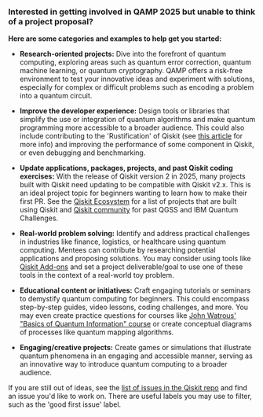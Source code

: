 ### Interested in getting involved in QAMP 2025 but unable to think of a project proposal?

**Here are some categories and examples to help get you started:**

- **Research-oriented projects:** Dive into the forefront of quantum computing, exploring areas such as quantum error correction, quantum machine learning, or quantum cryptography. QAMP offers a risk-free environment to test your innovative ideas and experiment with solutions, especially for complex or difficult problems such as encoding a problem into a quantum circuit.

- **Improve the developer experience:** Design tools or libraries that simplify the use or integration of quantum algorithms and make quantum programming more accessible to a broader audience. This could also include contributing to the 'Rustification' of Qiskit (see [this article](https://medium.com/qiskit/new-weve-started-using-rust-in-qiskit-for-better-performance-a3676433ca8c) for more info) and improving the performance of some component in Qiskit, or even debugging and benchmarking. 

- **Update applications, packages, projects, and past Qiskit coding exercises:** With the release of Qiskit version 2 in 2025, many projects built with Qiskit need updating to be compatible with Qiskit v2.x. This is an ideal project topic for beginners wanting to learn how to make their first PR. See the [Qiskit Ecosystem](https://www.ibm.com/quantum/ecosystem) for a list of projects that are built using Qiskit and [Qiskit community](https://github.com/qiskit-community) for past QGSS and IBM Quantum Challenges.

- **Real-world problem solving:** Identify and address practical challenges in industries like finance, logistics, or healthcare using quantum computing. Mentees can contribute by researching potential applications and proposing solutions. You may consider using tools like [Qiskit Add-ons](https://quantum.cloud.ibm.com/docs/en/guides/addons) and set a project deliverable/goal to use one of these tools in the context of a real-world toy problem.

- **Educational content or initiatives:** Craft engaging tutorials or seminars to demystify quantum computing for beginners. This could encompass step-by-step guides, video lessons, coding challenges, and more. You may even create practice questions for courses like [John Watrous' "Basics of Quantum Information" course](https://learning.quantum.ibm.com/course/basics-of-quantum-information) or create conceptual diagrams of processes like quantum mapping algorithms.

- **Engaging/creative projects:** Create games or simulations that illustrate quantum phenomena in an engaging and accessible manner, serving as an innovative way to introduce quantum computing to a broader audience.

If you are still out of ideas, see the [list of issues in the Qiskit repo](https://github.com/Qiskit/qiskit/issues) and find an issue you'd like to work on. There are useful labels you may use to filter, such as the 'good first issue' label.
